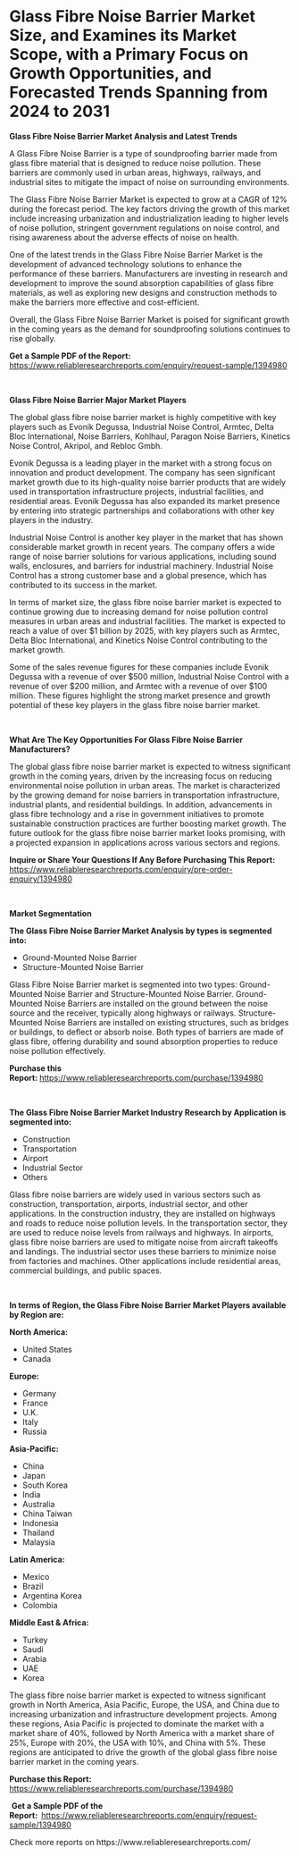 <p><h1>Glass Fibre Noise Barrier Market Size, and Examines its Market Scope, with a Primary Focus on Growth Opportunities, and Forecasted Trends Spanning from 2024 to 2031</h1></p><p><strong>Glass Fibre Noise Barrier Market Analysis and Latest Trends</strong></p>
<p><p>A Glass Fibre Noise Barrier is a type of soundproofing barrier made from glass fibre material that is designed to reduce noise pollution. These barriers are commonly used in urban areas, highways, railways, and industrial sites to mitigate the impact of noise on surrounding environments.</p><p>The Glass Fibre Noise Barrier Market is expected to grow at a CAGR of 12% during the forecast period. The key factors driving the growth of this market include increasing urbanization and industrialization leading to higher levels of noise pollution, stringent government regulations on noise control, and rising awareness about the adverse effects of noise on health.</p><p>One of the latest trends in the Glass Fibre Noise Barrier Market is the development of advanced technology solutions to enhance the performance of these barriers. Manufacturers are investing in research and development to improve the sound absorption capabilities of glass fibre materials, as well as exploring new designs and construction methods to make the barriers more effective and cost-efficient.</p><p>Overall, the Glass Fibre Noise Barrier Market is poised for significant growth in the coming years as the demand for soundproofing solutions continues to rise globally.</p></p>
<p><strong>Get a Sample PDF of the Report:&nbsp;</strong> <a href="https://www.reliableresearchreports.com/enquiry/request-sample/1394980">https://www.reliableresearchreports.com/enquiry/request-sample/1394980</a></p>
<p>&nbsp;</p>
<p><strong>Glass Fibre Noise Barrier Major Market Players</strong></p>
<p><p>The global glass fibre noise barrier market is highly competitive with key players such as Evonik Degussa, Industrial Noise Control, Armtec, Delta Bloc International, Noise Barriers, Kohlhaul, Paragon Noise Barriers, Kinetics Noise Control, Akripol, and Rebloc Gmbh. </p><p>Evonik Degussa is a leading player in the market with a strong focus on innovation and product development. The company has seen significant market growth due to its high-quality noise barrier products that are widely used in transportation infrastructure projects, industrial facilities, and residential areas. Evonik Degussa has also expanded its market presence by entering into strategic partnerships and collaborations with other key players in the industry.</p><p>Industrial Noise Control is another key player in the market that has shown considerable market growth in recent years. The company offers a wide range of noise barrier solutions for various applications, including sound walls, enclosures, and barriers for industrial machinery. Industrial Noise Control has a strong customer base and a global presence, which has contributed to its success in the market.</p><p>In terms of market size, the glass fibre noise barrier market is expected to continue growing due to increasing demand for noise pollution control measures in urban areas and industrial facilities. The market is expected to reach a value of over $1 billion by 2025, with key players such as Armtec, Delta Bloc International, and Kinetics Noise Control contributing to the market growth.</p><p>Some of the sales revenue figures for these companies include Evonik Degussa with a revenue of over $500 million, Industrial Noise Control with a revenue of over $200 million, and Armtec with a revenue of over $100 million. These figures highlight the strong market presence and growth potential of these key players in the glass fibre noise barrier market.</p></p>
<p>&nbsp;</p>
<p><strong>What Are The Key Opportunities For Glass Fibre Noise Barrier Manufacturers?</strong></p>
<p><p>The global glass fibre noise barrier market is expected to witness significant growth in the coming years, driven by the increasing focus on reducing environmental noise pollution in urban areas. The market is characterized by the growing demand for noise barriers in transportation infrastructure, industrial plants, and residential buildings. In addition, advancements in glass fibre technology and a rise in government initiatives to promote sustainable construction practices are further boosting market growth. The future outlook for the glass fibre noise barrier market looks promising, with a projected expansion in applications across various sectors and regions.</p></p>
<p><strong>Inquire or Share Your Questions If Any Before Purchasing This Report:</strong> <a href="https://www.reliableresearchreports.com/enquiry/pre-order-enquiry/1394980">https://www.reliableresearchreports.com/enquiry/pre-order-enquiry/1394980</a></p>
<p>&nbsp;</p>
<p><strong>Market Segmentation</strong></p>
<p><strong>The Glass Fibre Noise Barrier Market Analysis by types is segmented into:</strong></p>
<p><ul><li>Ground-Mounted Noise Barrier</li><li>Structure-Mounted Noise Barrier</li></ul></p>
<p><p>Glass Fibre Noise Barrier market is segmented into two types: Ground-Mounted Noise Barrier and Structure-Mounted Noise Barrier. Ground-Mounted Noise Barriers are installed on the ground between the noise source and the receiver, typically along highways or railways. Structure-Mounted Noise Barriers are installed on existing structures, such as bridges or buildings, to deflect or absorb noise. Both types of barriers are made of glass fibre, offering durability and sound absorption properties to reduce noise pollution effectively.</p></p>
<p><strong>Purchase this Report:&nbsp;</strong><a href="https://www.reliableresearchreports.com/purchase/1394980">https://www.reliableresearchreports.com/purchase/1394980</a></p>
<p>&nbsp;</p>
<p><strong>The Glass Fibre Noise Barrier Market Industry Research by Application is segmented into:</strong></p>
<p><ul><li>Construction</li><li>Transportation</li><li>Airport</li><li>Industrial Sector</li><li>Others</li></ul></p>
<p><p>Glass fibre noise barriers are widely used in various sectors such as construction, transportation, airports, industrial sector, and other applications. In the construction industry, they are installed on highways and roads to reduce noise pollution levels. In the transportation sector, they are used to reduce noise levels from railways and highways. In airports, glass fibre noise barriers are used to mitigate noise from aircraft takeoffs and landings. The industrial sector uses these barriers to minimize noise from factories and machines. Other applications include residential areas, commercial buildings, and public spaces.</p></p>
<p>&nbsp;</p>
<p><strong>In terms of Region, the Glass Fibre Noise Barrier Market Players available by Region are:</strong></p>
<p>
    <p> <strong> North America: </strong>
        <ul>
            <li>United States</li>
            <li>Canada</li>
        </ul>
        </p> 
    <p> <strong> Europe: </strong>
        <ul>
            <li>Germany</li>
            <li>France</li>
            <li>U.K.</li>
            <li>Italy</li>
            <li>Russia</li>
        </ul>
        </p> 
    <p> <strong> Asia-Pacific: </strong>
        <ul>
            <li>China</li>
            <li>Japan</li>
            <li>South Korea</li>
            <li>India</li>
            <li>Australia</li>
            <li>China Taiwan</li>
            <li>Indonesia</li>
            <li>Thailand</li>
            <li>Malaysia</li>
        </ul>
        </p> 
    <p> <strong> Latin America: </strong>
        <ul>
            <li>Mexico</li>
            <li>Brazil</li>
            <li>Argentina Korea</li>
            <li>Colombia</li>
        </ul>
        </p> 
    <p> <strong> Middle East & Africa: </strong>
        <ul>
            <li>Turkey</li>
            <li>Saudi</li>
            <li>Arabia</li>
            <li>UAE</li>
            <li>Korea</li>
        </ul>
    </p>
    </p>
<p><p>The glass fibre noise barrier market is expected to witness significant growth in North America, Asia Pacific, Europe, the USA, and China due to increasing urbanization and infrastructure development projects. Among these regions, Asia Pacific is projected to dominate the market with a market share of 40%, followed by North America with a market share of 25%, Europe with 20%, the USA with 10%, and China with 5%. These regions are anticipated to drive the growth of the global glass fibre noise barrier market in the coming years.</p></p>
<p><strong>Purchase this Report: </strong><a href="https://www.reliableresearchreports.com/purchase/1394980">https://www.reliableresearchreports.com/purchase/1394980</a></p>
<p>&nbsp;<strong>Get a Sample PDF of the Report:&nbsp;&nbsp;</strong><a href="https://www.reliableresearchreports.com/enquiry/request-sample/1394980">https://www.reliableresearchreports.com/enquiry/request-sample/1394980</a></p>
<p><strong></strong></p>
<p>Check more reports on https://www.reliableresearchreports.com/</p>